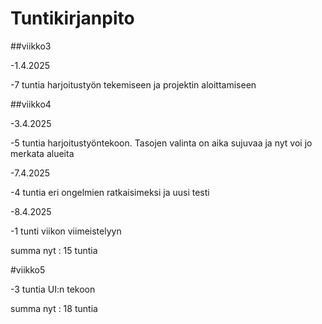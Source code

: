 # Tuntikirjanpito


##viikko3


-1.4.2025

-7 tuntia harjoitustyön tekemiseen ja projektin aloittamiseen

##viikko4

-3.4.2025

-5 tuntia harjoitustyöntekoon. Tasojen valinta on aika sujuvaa ja nyt voi jo merkata alueita

-7.4.2025

-4 tuntia eri ongelmien ratkaisimeksi ja uusi testi

-8.4.2025

-1 tunti viikon viimeistelyyn

summa nyt : 15 tuntia

#viikko5

-3 tuntia UI:n tekoon

summa nyt : 18 tuntia
